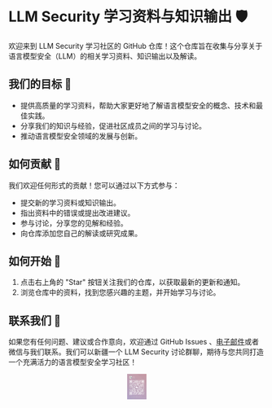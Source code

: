 # LLM Security 学习资料与知识输出 🛡️

欢迎来到 LLM Security 学习社区的 GitHub 仓库！这个仓库旨在收集与分享关于语言模型安全（LLM）的相关学习资料、知识输出以及解读。

## 我们的目标 🎯

- 提供高质量的学习资料，帮助大家更好地了解语言模型安全的概念、技术和最佳实践。
- 分享我们的知识与经验，促进社区成员之间的学习与讨论。
- 推动语言模型安全领域的发展与创新。

## 如何贡献 🤝

我们欢迎任何形式的贡献！您可以通过以下方式参与：

- 提交新的学习资料或知识输出。
- 指出资料中的错误或提出改进建议。
- 参与讨论，分享您的见解和经验。
- 向仓库添加您自己的解读或研究成果。

## 如何开始 🚀

1. 点击右上角的 "Star" 按钮关注我们的仓库，以获取最新的更新和通知。
3. 浏览仓库中的资料，找到您感兴趣的主题，并开始学习与讨论。

## 联系我们 📧

如果您有任何问题、建议或合作意向，欢迎通过 GitHub Issues 、[电子邮件](mailto:yangli.yaney@foxmail.com)或者微信与我们联系。我们可以新疆一个 LLM Security 讨论群聊，期待与您共同打造一个充满活力的语言模型安全学习社区！
<center>
  <img src="images/wechat.jpg" alt="Wechat" style="max-width: 75px; max-height: 50px;">
</center>
